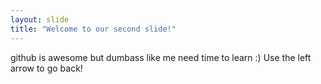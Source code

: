 ```yaml
---
layout: slide
title: "Welcome to our second slide!"
---
```

github is awesome but dumbass like me need time to learn :)
Use the left arrow to go back!
